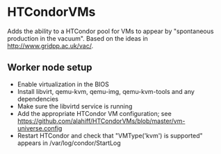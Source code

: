 HTCondorVMs
===========

Adds the ability to a HTCondor pool for VMs to appear by "spontaneous production in the vacuum". Based on the ideas in http://www.gridpp.ac.uk/vac/.

## Worker node setup
* Enable virtualization in the BIOS
* Install libvirt, qemu-kvm, qemu-img, qemu-kvm-tools and any dependencies
* Make sure the libvirtd service is running
* Add the appropriate HTCondor VM configuration; see https://github.com/alahiff/HTCondorVMs/blob/master/vm-universe.config
* Restart HTCondor and check that "VMType('kvm') is supported" appears in /var/log/condor/StartLog
